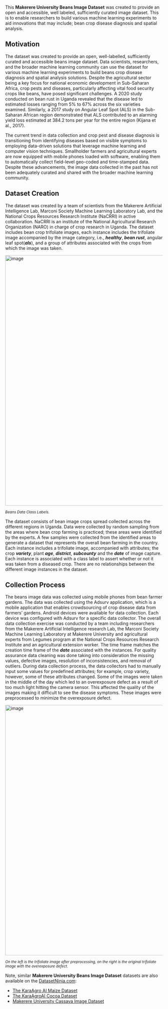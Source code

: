 This **Makerere University Beans Image Dataset** was created to provide an open and accessible, well labeled, sufficiently curated image dataset. This is to enable researchers to build various machine learning experiments to aid innovations that may include; bean crop disease diagnosis and spatial analysis.

## Motivation

The dataset was created to provide an open, well-labelled, sufficiently curated and accessible beans image dataset. Data scientists, researchers, and the broader machine learning community can use the dataset for various machine learning experiments to build beans crop disease diagnosis and spatial analysis solutions. Despite the agricultural sector being a key focus for national economic development in Sub-Saharan Africa, crop pests and diseases, particularly affecting vital food security crops like beans, have posed significant challenges. A 2020 study conducted on bean rust in Uganda revealed that the disease led to estimated losses ranging from 5% to 67% across the six varieties examined. Similarly, a 2017 study on Angular Leaf Spot (ALS) in the Sub-Saharan African region demonstrated that ALS contributed to an alarming yield loss estimated at 384.2 tons per year for the entire region (Kijana et al., 2017).

The current trend in data collection and crop pest and disease diagnosis is transitioning from identifying diseases based on visible symptoms to employing data-driven solutions that leverage machine learning and computer vision techniques. Smallholder farmers and agricultural experts are now equipped with mobile phones loaded with software, enabling them to automatically collect field-level geo-coded and time-stamped data. Despite these advancements, the image data collected in the past has not been adequately curated and shared with the broader machine learning community.

## Dataset Creation

The dataset was created by a team of scientists from the Makerere Artificial Intelligence Lab, Marconi Society Machine Learning Laboratory Lab, and the National Crops Resources Research Institute (NaCRRI) in active collaboration. NaCRRI is an institute of the National Agricultural Research Organization (NARO) in charge of crop research in Uganda. The dataset includes bean crop trifoliate images, each instance includes the trifoliate image accompanied by the image category, i.e., ***healthy***, ***bean rust***, angular leaf spot(***als***), and a group of attributes associated with the crops from which the image was taken. 

<img src="https://user-images.githubusercontent.com/120389559/298026849-00c0a31e-152b-40cc-b1e2-364ba260147a.png" alt="image" width="800">

<span style="font-size: smaller; font-style: italic;">Beans Data Class Labels.</span>

The dataset consists of bean image crops spread collected across the different regions in Uganda. Data were collected by random sampling from the areas where bean crop farming is practiced; these areas were identified by the experts. A few samples were collected from the identified areas to generate a dataset that represents the overall bean farming in the country. Each instance includes a trifoliate image, accompanied with attributes; the crop ***variety***, plant ***age***, ***district***, ***subcounty*** and the ***date*** of image capture. Each instance is associated with a class label to assert whether or not it was taken from a diseased crop. There are no relationships between the different image instances in the dataset.

## Collection Process

The beans image data was collected using mobile phones from bean farmer gardens. The data was collected using the Adsurv application, which is a mobile application that enables crowdsourcing of crop disease data from farmers’ gardens. Android devices were available for data collection. Each device was configured
with Adsurv for a specific data collector. The overall data collection exercise was conducted by a team including researchers from the Makerere Artificial Intelligence research Lab, the Marconi Society Machine Learning Laboratory at Makerere University and agricultural experts from Legumes program at the National Crops Resources Research Institute and an agricultural extension worker. The time frame matches the creation time frame of the ***date*** associated with the instances. For quality assurance data cleaning was done taking into consideration the missing values, defective images, resolution of inconsistencies, and removal of outliers. During data collection process, the data collectors had to manually input some values for predefined attributes; for example, crop variety, however, some of these attributes changed. Some of the images were taken in the middle of the day which led to an overexposure defect as a result of too much light hitting the camera sensor. This affected the quality of the images making it difficult to see the disease symptoms. These images were preprocessed to minimize the overexposure defect.

<img src="https://user-images.githubusercontent.com/120389559/298027417-a478b366-a1c1-4331-a85f-02fc11ba038b.png" alt="image" width="800">

<span style="font-size: smaller; font-style: italic;">On the left is the trifoliate image after preprocessing, on the right is the original trifoliate image with the overexposure defect.</span>

Note, similar **Makerere University Beans Image Dataset** datasets are also available on the [DatasetNinja.com](https://datasetninja.com/):

- [The KaraAgro AI Maize Dataset](https://datasetninja.com/kara-agro-ai-maize)
- [The KaraAgroAI Cocoa Dataset](https://datasetninja.com/kara-agro-ai-cocoa)
- [Makerere University Cassava Image Dataset](https://datasetninja.com/makerere-university-cassava)